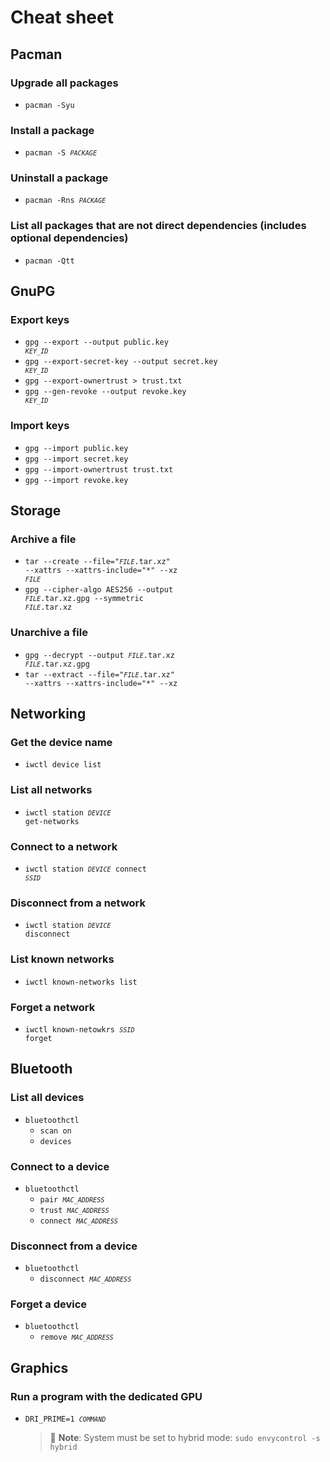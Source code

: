 # Cheat sheet

## Pacman

### Upgrade all packages
* <code>pacman -Syu</code>

### Install a package
* <code>pacman -S <code><var>PACKAGE</var></code></code>

### Uninstall a package
* <code>pacman -Rns <code><var>PACKAGE</var></code></code>

### List all packages that are not direct dependencies (includes optional dependencies)
* <code>pacman -Qtt</code>

## GnuPG

### Export keys
* <code>gpg --export --output public.key <code><var>KEY_ID</var></code></code>
* <code>gpg --export-secret-key --output secret.key <code><var>KEY_ID</var></code></code>
* <code>gpg --export-ownertrust > trust.txt</code>
* <code>gpg --gen-revoke --output revoke.key <code><var>KEY_ID</var></code></code>

### Import keys
* <code>gpg --import public.key</code>
* <code>gpg --import secret.key</code>
* <code>gpg --import-ownertrust trust.txt</code>
* <code>gpg --import revoke.key</code>

## Storage

### Archive a file
* <code>tar --create --file="<code><var>FILE</var></code>.tar.xz" --xattrs --xattrs-include="*" --xz <code><var>FILE</var></code></code>
* <code>gpg --cipher-algo AES256 --output <code><var>FILE</var></code>.tar.xz.gpg --symmetric <code><var>FILE</var></code>.tar.xz</code>

### Unarchive a file
* <code>gpg --decrypt --output <code><var>FILE</var></code>.tar.xz <code><var>FILE</var></code>.tar.xz.gpg</code>
* <code>tar --extract --file="<code><var>FILE</var></code>.tar.xz" --xattrs --xattrs-include="*" --xz</code>

## Networking

### Get the device name
* <code>iwctl device list</code>

### List all networks
* <code>iwctl station <code><var>DEVICE</var></code> get-networks</code>

### Connect to a network
* <code>iwctl station <code><var>DEVICE</var></code> connect <code><var>SSID</var></code></code>

### Disconnect from a network
* <code>iwctl station <code><var>DEVICE</var></code> disconnect</code>

### List known networks
* <code>iwctl known-networks list</code>

### Forget a network
* <code>iwctl known-netowkrs <code><var>SSID</var></code> forget</code>

## Bluetooth

### List all devices
* <code>bluetoothctl</code>
    * <code>scan on</code>
    * <code>devices</code>

### Connect to a device
* <code>bluetoothctl</code>
    * <code>pair <code><var>MAC_ADDRESS</var></code></code>
    * <code>trust <code><var>MAC_ADDRESS</var></code></code>
    * <code>connect <code><var>MAC_ADDRESS</var></code></code>
 
### Disconnect from a device
* <code>bluetoothctl</code>
    * <code>disconnect <code><var>MAC_ADDRESS</var></code></code>
 
### Forget a device
* <code>bluetoothctl</code>
    * <code>remove <code><var>MAC_ADDRESS</var></code></code>

## Graphics

### Run a program with the dedicated GPU
* <code>DRI_PRIME=1 <code><var>COMMAND</var></code></code>
    > 📝 **Note**: System must be set to hybrid mode: <code>sudo envycontrol -s hybrid</code>
